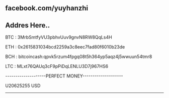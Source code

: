 facebook.com/yuyhanzhi
----------------------------------------------------
Addres Here..
----------------------------------------------------
BTC : 3MrbSmtfyVU3pbhvUuv9gnvN8RW8QqLs4H

ETH : 0x2615831034bcd2259a3c8eec7fad80f6010b23de

BCH : bitcoincash:qpvk5rzum4fpgq08t5h364yp5aqz4j5wwuun54tmr8

LTC : MLxt76QAUq3cF9pPiDqLENLU3D7j967HS6

--------------------PERFECT MONEY--------------------

  U20625255 USD

----------------------------------------------------
